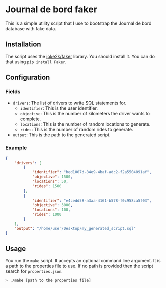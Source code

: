# Journal de bord faker
This is a simple utility script that I use to bootstrap the Journal de bord database with fake data.

## Installation
The script uses the [joke2k/faker](https://github.com/joke2k/faker) library. You should install it. You can do that using `pip install Faker`.

## Configuration

### Fields
- `drivers`: The list of drivers to write SQL statements for.
    - `identifier`: This is the user identifier.
    - `objective`: This is the number of kilometers the driver wants to complete.
    - `locations`: This is the number of random locations to generate.
    - `rides`: This is the number of random rides to generate.
- `output`: This is the path to the generated script.

### Example

```json
{
    "drivers": [
        {
            "identifier": "bed1007d-84e9-4baf-adc2-f2a5504091af",
            "objective": 1500,
            "locations": 50,
            "rides": 1500
        },
        {
            "identifier": "e4cedd58-a3aa-4161-b578-f0c958ca5f03",
            "objective": 3000,
            "locations": 100,
            "rides": 1000
        }
    ],
    "output": "/home/user/Desktop/my_generated_script.sql"
}
```

## Usage

You run the `make` script. It accepts an optional command line argument. It is a path to the properties file to use. If no path is provided then the script search for `properties.json`.

```bash
> ./make [path to the properties file]

```